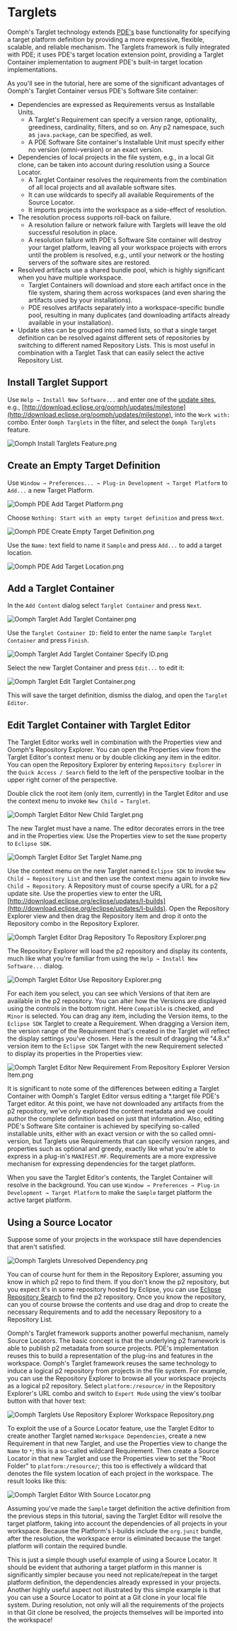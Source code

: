 # Targlets

Oomph's Targlet technology extends [PDE's](https://www.eclipse.org/pde/) base functionality for specifying a target platform definition by providing a more expressive, flexible, scalable, and reliable mechanism.
The Targlets framework is fully integrated with PDE;
it uses PDE's target location extension point, providing a Targlet Container implementation to augment PDE's built-in target location implementations.

As you'll see in the tutorial, here are some of the significant advantages of Oomph's Targlet Container versus PDE's Software Site container:

* Dependencies are expressed as Requirements versus as Installable Units.
  * A Targlet's Requirement can specify a version range, optionality, greediness, cardinality, filters, and so on.
    Any p2 namespace, such as `java.package`, can be specified, as well.
  * A PDE Software Site container's Installable Unit must specify either no version (omni-version) or an exact version.
* Dependencies of local projects in the file system, e.g., in a local Git clone, can be taken into account during resolution using a Source Locator.
  * A Targlet Container resolves the requirements from the combination of all local projects and all available software sites.
  * It can use wildcards to specify all available Requirements of the Source Locator.
  * It imports projects into the workspace as a side-effect of resolution.
* The resolution process supports roll-back on failure.
  * A resolution failure or network failure with Targlets will leave the old successful resolution in place.
  * A resolution failure with PDE's Software Site container will destroy your target platform,
    leaving all your workspace projects with errors until the problem is resolved,
    e.g., until your network or the hosting servers of the software sites are restored.
* Resolved artifacts use a shared bundle pool, which is highly significant when you have multiple workspace.
  * Targlet Containers will download and store each artifact once in the file system, sharing them across workspaces (and even sharing the artifacts used by your installations).
  * PDE resolves artifacts separately into a workspace-specific bundle pool, resulting in many duplicates (and downloading artifacts already available in your installation).
* Update sites can be grouped into named lists, so that a single target definition can be resolved against different sets of repositories by switching to different named Repository Lists.
  This is most useful in combination with a Targlet Task that can easily select the active Repository List.


## Install Targlet Support

Use `Help → Install New Software...` and enter one of the [update sites](/Oomph#Update_Sites "Oomph"),
e.g., [http://download.eclipse.org/oomph/updates/milestone](http://download.eclipse.org/oomph/updates/milestone),
into the `Work with:` combo. Enter `Oomph Targlets` in the filter, and select the `Oomph Targlets` feature.

![Oomph Install Targlets Feature.png](images/Oomph_Install_Targlets_Feature.png)

## Create an Empty Target Definition

Use `Window → Preferences... → Plug-in Development → Target Platform` to `Add...` a new Target Platform.

![Oomph PDE Add Target Platform.png](images/Oomph_PDE_Add_Target_Platform.png)

Choose `Nothing: Start with an empty target definition` and press `Next`.

![Oomph PDE Create Empty Target Definition.png](images/Oomph_PDE_Create_Empty_Target_Definition.png)

Use the `Name:` text field to name it `Sample` and press `Add...` to add a target location.

![Oomph PDE Add Target Location.png](images/Oomph_PDE_Add_Target_Location.png)

## Add a Targlet Container

In the `Add Content` dialog select `Targlet Container` and press `Next`.

![Oomph Targlet Add Targlet Container.png](images/Oomph_Targlet_Add_Targlet_Container.png)

Use the `Targlet Container ID:` field to enter the name `Sample Targlet Container` and press `Finish`.

![Oomph Targlet Add Targlet Container Specify ID.png](images/Oomph_Targlet_Add_Targlet_Container_Specify_ID.png)

Select the new Targlet Container and press `Edit...` to edit it:

![Oomph Targlet Edit Targlet Container.png](images/Oomph_Targlet_Edit_Targlet_Container.png)

This will save the target definition, dismiss the dialog, and open the `Targlet Editor`.

## Edit Targlet Container with Targlet Editor

The Targlet Editor works well in combination with the Properties view and Oomph's Repository Explorer.
You can open the Properties view from the Targlet Editor's context menu or by double clicking any item in the editor.
You can open the Repository Explorer by entering `Repository Explorer` in the `Quick Access / Search` field to the left of the perspective toolbar in the upper right corner of the perspective.

Double click the root item (only item, currently) in the Targlet Editor and use the context menu to invoke `New Child → Targlet`.

![Oomph Targlet Editor New Child Targlet.png](images/Oomph_Targlet_Editor_New_Child_Targlet.png)

The new Targlet must have a name.
The editor decorates errors in the tree and in the Properties view.
Use the Properties view to set the `Name` property to `Eclipse SDK`.

![Oomph Targlet Editor Set Targlet Name.png](images/Oomph_Targlet_Editor_Set_Targlet_Name.png)

Use the context menu on the new Targlet named `Eclipse SDK` to invoke `New Child → Repository List`
and then use the context menu again to invoke `New Child → Repository`.
A Repository must of course specify a URL for a p2 update site.
Use the properties view to enter the URL [http://download.eclipse.org/eclipse/updates/I-builds](http://download.eclipse.org/eclipse/updates/I-builds).
Open the Repository Explorer view and then drag the Repository item and drop it onto the Repository combo in the Repository Explorer.

![Oomph Targlet Editor Drag Repository To Repository Explorer.png](images/Oomph_Targlet_Editor_Drag_Repository_To_Repository_Explorer.png)

The Repository Explorer will load the p2 repository and display its contents, much like what you're familiar from using the `Help → Install New Software...` dialog.

![Oomph Targlet Editor Use Repository Explorer.png](images/Oomph_Targlet_Editor_Use_Repository_Explorer.png)

For each item you select, you can see which Versions of that item are available in the p2 repository.
You can alter how the Versions are displayed using the controls in the bottom right.
Here `Compatible` is checked, and `Minor` is selected.
You can drag any item, including the Version items, to the `Eclipse SDK` Targlet to create a Requirement.
When dragging a Version item, the version range of the Requirement that's created in the Targlet will reflect the display settings you've chosen.
Here is the result of dragging the "4.8.x" version item to the `Eclipse SDK` Target with the new Requirement selected to display its properties in the Properties view:

![Oomph Targlet Editor New Requirement From Repository Explorer Version Item.png](images/Oomph_Targlet_Editor_New_Requirement_From_Repository_Explorer_Version_Item.png)

It is significant to note some of the differences between editing a Targlet Container with Oomph's Targlet Editor versus editing a *.target file PDE's Target editor.
At this point, we have not downloaded any artifacts from the p2 repository,
we've only explored the content metadata and we could author the complete definition based on just that information.
Also, editing PDE's Software Site container is achieved by specifying so-called installable units, either with an exact version or with the so called omni-version,
but Targlets use Requirements that can specify version ranges, and properties such as optional and greedy,
exactly like what you're able to express in a plug-in's `MANIFEST.MF`.
Requirements are a more expressive mechanism for expressing dependencies for the target platform.

When you save the Targlet Editor's contents, the Targlet Container will resolve in the background.
You can use `Window → Preferences → Plug-in Development → Target Platform` to make the `Sample` target platform the active target platform.

## Using a Source Locator

Suppose some of your projects in the workspace still have dependencies that aren't satisfied.

![Oomph Targlets Unresolved Dependency.png](images/Oomph_Targlets_Unresolved_Dependency.png)

You can of course hunt for them in the Repository Explorer,
assuming you know in which p2 repo to find them.
If you don't know the p2 repository, but you expect it's in some repository hosted by Eclipse,
you can use [Eclipse Repository Search](Authoring_Guide.md#find-an-eclipse-p2-repository-with-the-repository-explorer) to find the p2 repository.
Once you know the repository, can you of course browse the contents and use drag and drop to create the necessary Requirements and to add the necessary Repository to a Repository List.

Oomph's Targlet framework supports another powerful mechanism, namely Source Locators.
The basic concept is that the underlying p2 framework is able to publish p2 metadata from source projects.
PDE's implementation reuses this to build a representation of the plug-ins and features in the workspace.
Oomph's Targlet framework reuses the same technology to induce a logical p2 repository from projects in the file system.
For example, you can use the Repository Explorer to browse all your workspace projects as a logical p2 repository.
Select `platform:/resource/` in the Repository Explorer's URL combo and switch to `Expert Mode` using the view's toolbar button with that hover text:

![Oomph Targlets Use Repository Explorer Workspace Repository.png](images/Oomph_Targlets_Use_Repository_Explorer_Workspace_Repository.png)

To exploit the use of a Source Locator feature, use the Targlet Editor to create another Targlet named `Workspace Dependencies`,
create a new Requirement in that new Targlet,
and use the Properties view to change the `Name` to `*`;
this is a so-called wildcard Requirement.
Then create a Source Locator in that new Targlet and use the Properties view to set the "Root Folder" to `platform:/resource/`;
this too is effectively a wildcard that denotes the file system location of each project in the workspace.
The result looks like this:

![Oomph Targlet Editor With Source Locator.png](images/Oomph_Targlet_Editor_With_Source_Locator.png)

Assuming you've made the `Sample` target definition the active definition from the previous steps in this tutorial,
saving the Targlet Editor will resolve the target platform,
taking into account the dependencies of all projects in your workspace.
Because the Platform's I-builds include the `org.junit` bundle, after the resolution, the workspace error is eliminated because the target platform will contain the required bundle.

This is just a simple though useful example of using a Source Locator.
It should be evident that authoring a target platform in this manner is significantly simpler
because you need not replicate/repeat in the target platform definition,
the dependencies already expressed in your projects.
Another highly useful aspect not illustrated by this simple example is that you can use a Source Locator to point at a Git clone in your local file system.
During resolution, not only will all the requirements of the projects in that Git clone be resolved,
the projects themselves will be imported into the workspace! 
